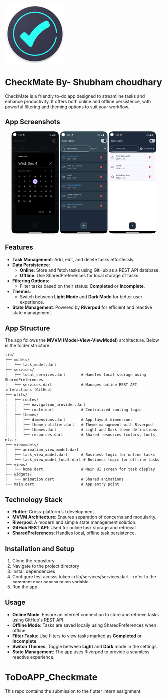 ![App Icon](android/app/src/main/res/mipmap-xxxhdpi/ic_launcher.png)


CheckMate By- Shubham choudhary
=========

CheckMate is a friendly to-do app designed to streamline tasks and enhance productivity. It offers both online and offline persistence, with powerful filtering and theming options to suit your workflow.

App Screenshots
--------
<p align="center">
  <img src="App_ss/1.png" width="30%" />
  <img src="App_ss/2.png" width="30%" />
  <img src="App_ss/3.png" width="30%" />
</p>

Features
--------
- **Task Management**: Add, edit, and delete tasks effortlessly.
- **Data Persistence**:
  - **Online**: Store and fetch tasks using GitHub as a REST API database.
  - **Offline**: Use SharedPreferences for local storage of tasks.
- **Filtering Options**:
  - Filter tasks based on their status: **Completed** or **Incomplete**.
- **Themes**:
  - Switch between **Light Mode** and **Dark Mode** for better user experience.
- **State Management**: Powered by **Riverpod** for efficient and reactive state management.

App Structure
-------------

The app follows the **MVVM (Model-View-ViewModel)** architecture. Below is the folder structure:

```
lib/
├── models/
│   └── task_model.dart
├── services/
│   ├── local_services.dart       # Handles local storage using SharedPreferences
│   └── services.dart             # Manages online REST API interactions (GitHub)
├── utils/
│   ├── routes/
│   │   ├── navigation_provider.dart
│   │   └── route.dart            # Centralized routing logic
│   ├── themes/
│   │   ├── dimensions.dart       # App layout dimensions
│   │   ├── theme_notifier.dart   # Theme management with Riverpod
│   │   ├── themes.dart           # Light and Dark theme definitions
│   │   └── resources.dart        # Shared resources (colors, fonts, etc.)
├── viewmodels/
│   ├── animation_view_model.dart
│   ├── task_view_model.dart      # Business logic for online tasks
│   └── task_view_model_local.dart # Business logic for offline tasks
├── views/
│   └── home.dart                 # Main UI screen for task display
├── widgets/
│   └── animation.dart            # Shared animations
└── main.dart                     # App entry point
```

Technology Stack
----------------

- **Flutter**: Cross-platform UI development.
- **MVVM Architecture**: Ensures separation of concerns and modularity.
- **Riverpod**: A modern and simple state management solution.
- **GitHub REST API**: Used for online task storage and retrieval.
- **SharedPreferences**: Handles local, offline task persistence.

Installation and Setup
----------------------

1. Clone the repository
2. Navigate to the project directory
3. Install dependencies
4. Configure test acesss token in lib/services/services.dart - refer to the comment near access token variable.
5. Run the app
   
Usage
-----

- **Online Mode**: Ensure an internet connection to store and retrieve tasks using GitHub's REST API.
- **Offline Mode**: Tasks are saved locally using SharedPreferences when offline.
- **Filter Tasks**: Use filters to view tasks marked as **Completed** or **Incomplete**.
- **Switch Themes**: Toggle between **Light** and **Dark** mode in the settings.
- **State Management**: The app uses Riverpod to provide a seamless reactive experience.



# ToDoAPP_Checkmate
This repo contains the submission to the flutter intern assignment.
